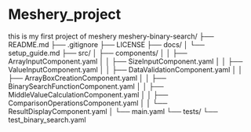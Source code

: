 # Meshery_project
this is my first project of meshery
meshery-binary-search/
├── README.md
├── .gitignore
├── LICENSE
├── docs/
│   └── setup_guide.md
├── src/
│   ├── components/
│   │   ├── ArrayInputComponent.yaml
│   │   ├── SizeInputComponent.yaml
│   │   ├── ValueInputComponent.yaml
│   │   ├── DataValidationComponent.yaml
│   │   ├── ArrayBoxCreationComponent.yaml
│   │   ├── BinarySearchFunctionComponent.yaml
│   │   ├── MiddleValueCalculationComponent.yaml
│   │   ├── ComparisonOperationsComponent.yaml
│   │   └── ResultDisplayComponent.yaml
│   └── main.yaml
└── tests/
    └── test_binary_search.yaml

